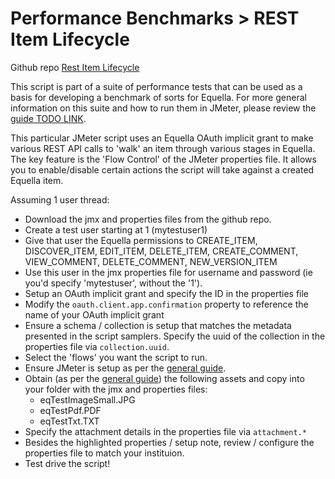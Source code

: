 # Performance Benchmarks > REST Item Lifecycle
Github repo [Rest Item Lifecycle](https://github.com/equella/Equella-Tools/tree/master/performance-benchmarks/scripts/rest-item-life-cycle)

This script is part of a suite of performance tests that can be used as a basis for developing a benchmark of sorts for Equella.  For more general information on this suite and how to run them in JMeter, please review the [guide TODO LINK]().

This particular JMeter script uses an Equella OAuth implicit grant to make various REST API calls to 'walk' an item through various stages in Equella.  The key feature is the 'Flow Control' of the JMeter properties file.  It allows you to enable/disable certain actions the script will take against a created Equella item.

Assuming 1 user thread:
* Download the jmx and properties files from the github repo.
* Create a test user starting at 1 (mytestuser1)
* Give that user the Equella permissions to CREATE_ITEM, DISCOVER_ITEM, EDIT_ITEM, DELETE_ITEM, CREATE_COMMENT, VIEW_COMMENT, DELETE_COMMENT, NEW_VERSION_ITEM
* Use this user in the jmx properties file for username and password (ie you'd specify 'mytestuser', without the '1').
* Setup an OAuth implicit grant and specify the ID in the properties file
* Modify the ```oauth.client.app.confirmation``` property to reference the name of your OAuth implicit grant
* Ensure a schema / collection is setup that matches the metadata presented in the script samplers.  Specify the uuid of the collection in the properties file via ```collection.uuid```.
* Select the 'flows' you want the script to run.
* Ensure JMeter is setup as per the [general guide]().
* Obtain (as per the [general guide]()) the following assets and copy into your folder with the jmx and properties files:
  * eqTestImageSmall.JPG
  * eqTestPdf.PDF
  * eqTestTxt.TXT
* Specify the attachment details in the properties file via ```attachment.*```
* Besides the highlighted properties / setup note, review / configure the properties file to match your instituion.
* Test drive the script!
